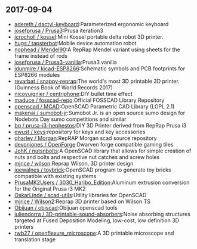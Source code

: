 ## 2017-09-04

* [adereth / dactyl-keyboard](https://github.com/adereth/dactyl-keyboard):Parameterized ergonomic keyboard
* [josefprusa / Prusa3](https://github.com/josefprusa/Prusa3):Prusa iteration3
* [jcrocholl / kossel](https://github.com/jcrocholl/kossel):Mini Kossel portable delta robot 3D printer.
* [hugs / tapsterbot](https://github.com/hugs/tapsterbot):Mobile device automation robot
* [nophead / Mendel90](https://github.com/nophead/Mendel90):A RepRap Mendel variant using sheets for the frame instead of rods
* [josefprusa / Prusa3-vanilla](https://github.com/josefprusa/Prusa3-vanilla):Prusa3 vanilla
* [jdunmire / kicad-ESP8266](https://github.com/jdunmire/kicad-ESP8266):Schematic symbols and PCB footprints for ESP8266 modules
* [revarbat / snappy-reprap](https://github.com/revarbat/snappy-reprap):The world's most 3D printable 3D printer. (Guinness Book of World Records 2017)
* [nicovuignier / centriphone](https://github.com/nicovuignier/centriphone):DIY bullet time effect
* [maduce / fosscad-repo](https://github.com/maduce/fosscad-repo):Official FOSSCAD Library Repository
* [openscad / MCAD](https://github.com/openscad/MCAD):OpenSCAD Parametric CAD Library (LGPL 2.1)
* [makenai / sumobot-jr](https://github.com/makenai/sumobot-jr):Sumobot Jr. is an open source sumo design for Nodebots Day sumo competitions and similar
* [bq / prusa-i3-hephestos](https://github.com/bq/prusa-i3-hephestos):DIY 3D Printer derived from RepRap Prusa i3
* [ewust / keys](https://github.com/ewust/keys):repository for keys and key accessories
* [qharley / Morgan](https://github.com/qharley/Morgan):RepRAP Morgan scad source repository
* [devonjones / OpenForge](https://github.com/devonjones/OpenForge):Dwarven forge compatible gaming tiles
* [JohK / nutsnbolts](https://github.com/JohK/nutsnbolts):A OpenSCAD library that allows for simple creation of nuts and bolts and respective nut catches and screw holes
* [mjrice / wilson](https://github.com/mjrice/wilson):Reprap Wilson, 3D printer design
* [joewalnes / toybrick](https://github.com/joewalnes/toybrick):OpenSCAD program to generate toy bricks compatible with existing systems
* [PrusaMK2Users / 3030_Haribo_Edition](https://github.com/PrusaMK2Users/3030_Haribo_Edition):Aluminum extrusion conversion for the Original Prusa i3 MK2
* [OskarLinde / scad-utils](https://github.com/OskarLinde/scad-utils):Utility libraries for OpenSCAD
* [mjrice / Wilson2](https://github.com/mjrice/Wilson2):Reprap 3D printer based on Wilson TS
* [Obijuan / obiscad](https://github.com/Obijuan/obiscad):Obijuan openscad tools
* [juliendorra / 3D-printable-sound-absorbers](https://github.com/juliendorra/3D-printable-sound-absorbers):Noise absorbing structures targeted at Fused Deposition Modeling, low-cost, low definition 3D printers
* [rwb27 / openflexure_microscope](https://github.com/rwb27/openflexure_microscope):A 3D printable microscope and translation stage
